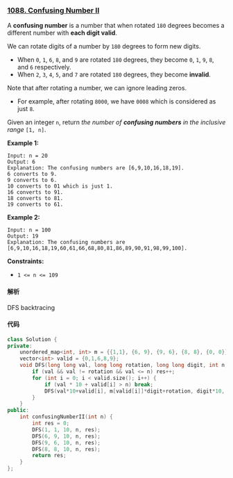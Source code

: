### [1088. Confusing Number II](https://leetcode.com/problems/confusing-number-ii/)

A **confusing number** is a number that when rotated `180` degrees becomes a different number with **each digit valid**.

We can rotate digits of a number by `180` degrees to form new digits.

- When `0`, `1`, `6`, `8`, and `9` are rotated `180` degrees, they become `0`, `1`, `9`, `8`, and `6` respectively.
- When `2`, `3`, `4`, `5`, and `7` are rotated `180` degrees, they become **invalid**.

Note that after rotating a number, we can ignore leading zeros.

- For example, after rotating `8000`, we have `0008` which is considered as just `8`.

Given an integer `n`, return *the number of **confusing numbers** in the inclusive range* `[1, n]`.

 

**Example 1:**

```
Input: n = 20
Output: 6
Explanation: The confusing numbers are [6,9,10,16,18,19].
6 converts to 9.
9 converts to 6.
10 converts to 01 which is just 1.
16 converts to 91.
18 converts to 81.
19 converts to 61.
```

**Example 2:**

```
Input: n = 100
Output: 19
Explanation: The confusing numbers are [6,9,10,16,18,19,60,61,66,68,80,81,86,89,90,91,98,99,100].
```

 

**Constraints:**

- `1 <= n <= 109`

#### 解析

DFS backtracing

#### 代码

```c++
class Solution {
private:
    unordered_map<int, int> m = {{1,1}, {6, 9}, {9, 6}, {8, 8}, {0, 0}};
    vector<int> valid = {0,1,6,8,9};
    void DFS(long long val, long long rotation, long long digit, int n, int& res) {
        if (val && val != rotation && val <= n) res++;
        for (int i = 0; i < valid.size(); i++) {
            if (val * 10 + valid[i] > n) break;
            DFS(val*10+valid[i], m[valid[i]]*digit+rotation, digit*10, n, res);
        }
    } 
public:
    int confusingNumberII(int n) {
        int res = 0;
        DFS(1, 1, 10, n, res);
        DFS(6, 9, 10, n, res);
        DFS(9, 6, 10, n, res);
        DFS(8, 8, 10, n, res);
        return res;
    }
};
```
